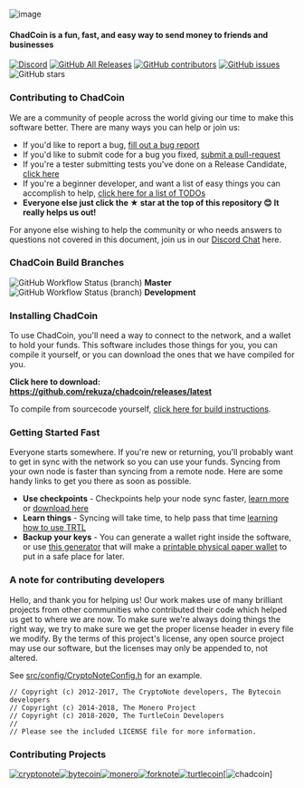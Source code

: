 ![image](https://cdn.discordapp.com/attachments/735046515982073949/790150915315204096/PicsArt_12-20-01.25.23.png)

#### ChadCoin is a fun, fast, and easy way to send money to friends and businesses

[![Discord](https://img.shields.io/discord/388915017187328002?label=ChadCoin%20Discord)](https://discord.gg/QVMsYcrvug) [![GitHub All Releases](https://img.shields.io/github/downloads/rekuza/chadcoin/total?label=Downloads)](https://github.com/rekuza/chadcoin/releases/latest) [![GitHub contributors](https://img.shields.io/github/contributors-anon/rekuza/chadcoin?label=Contributors)](https://github.com/rekuza/chadcoin/graphs/contributors) [![GitHub issues](https://img.shields.io/github/issues/rekuza/chadcoin?label=Issues)](https://github.com/rekuza/chadcoin/issues) ![GitHub stars](https://img.shields.io/github/stars/rekuza/chadcoin?label=Github%20Stars)

### Contributing to ChadCoin

We are a community of people across the world giving our time to make this software better. There are many ways you can help or join us:

-   If you'd like to report a bug, [fill out a bug report](https://github.com/rekuza/chadcoin/issues/new?template=bug_report.md)
-   If you'd like to submit code for a bug you fixed, [submit a pull-request](https://github.com/rekuza/chadcoin/compare)
-   If you're a tester submitting tests you've done on a Release Candidate, [click here](https://github.com/rekuza/chadcoin/issues/new?template=release-candidate.md)
-   If you're a beginner developer, and want a list of easy things you can accomplish to help, [click here for a list of TODOs](https://github.com/rekuza/chadcoin/labels/GOOD%20FIRST%20ISSUE)
-   **Everyone else just click the ★ star at the top of this repository 😊 It really helps us out!**

For anyone else wishing to help the community or who needs answers to questions not covered in this document, join us in our [Discord Chat](https://discord.gg/QVMsYcrvug) here.

### ChadCoin Build Branches

![GitHub Workflow Status (branch)](https://img.shields.io/github/workflow/status/rekuza/chadcoin/Build/master) **Master**
![GitHub Workflow Status (branch)](https://img.shields.io/github/workflow/status/rekuza/chadcoin/Build/development) **Development**

### Installing ChadCoin

To use ChadCoin, you'll need a way to connect to the network, and a wallet to hold your funds. This software includes those things for you, you can compile it yourself, or you can download the ones that we have compiled for you.

**Click here to download: https://github.com/rekuza/chadcoin/releases/latest**

To compile from sourcecode yourself, [click here for build instructions](https://github.com/rekuza/chadcoin/blob/development/COMPILE.md).

### Getting Started Fast

Everyone starts somewhere. If you're new or returning, you'll probably want to get in sync with the network so you can use your funds. Syncing from your own node is faster than syncing from a remote node. Here are some handy links to get you there as soon as possible.

-   **Use checkpoints** - Checkpoints help your node sync faster, [learn more](http://checkpoints.turtlecoin.lol/use.html) or [download here](http://checkpoints.turtlecoin.lol)
-   **Learn things** - Syncing will take time, to help pass that time [learning how to use TRTL](https://docs.turtlecoin.lol/)
-   **Backup your keys** - You can generate a wallet right inside the software, or use [this generator](https://turtlecoin.lol/wallet/) that will make a [printable physical paper wallet](https://docs.turtlecoin.lol/guides/wallets/making-a-wallet) to put in a safe place for later.

### A note for contributing developers

Hello, and thank you for helping us! Our work makes use of many brilliant projects from other communities who contributed their code which helped us get to where we are now. To make sure we're always doing things the right way, we try to make sure we get the proper license header in every file we modify. By the terms of this project's license, any open source project may use our software, but the licenses may only be appended to, not altered. 

See [src/config/CryptoNoteConfig.h](https://github.com/turtlecoin/turtlecoin/commit/28cfef2575f2d767f6e512f2a4017adbf44e610e) for an example.

```
// Copyright (c) 2012-2017, The CryptoNote developers, The Bytecoin developers
// Copyright (c) 2014-2018, The Monero Project
// Copyright (c) 2018-2020, The TurtleCoin Developers
//
// Please see the included LICENSE file for more information.
```

### Contributing Projects

[![cryptonote](https://user-images.githubusercontent.com/34389545/72484723-d84bf700-37ca-11ea-812e-e24cd7bf9fca.png)](https://cryptonote.org/)[![bytecoin](https://user-images.githubusercontent.com/34389545/72484467-ef3e1980-37c9-11ea-903d-3d1266e9c4c2.png)](https://bytecoin.org/)[![monero](https://user-images.githubusercontent.com/34389545/72484448-e0576700-37c9-11ea-934a-15a7d9231709.png)](https://web.getmonero.org/)[![forknote](https://user-images.githubusercontent.com/34389545/72484430-d59cd200-37c9-11ea-8529-e06ae2426dca.png)](http://forknote.net/)[![turtlecoin](https://user-images.githubusercontent.com/34389545/72484404-c0c03e80-37c9-11ea-8754-0b5a8e797965.png)](https://turtlecoin.lol)[![chadcoin](https://cdn.discordapp.com/attachments/735046515982073949/790150915315204096/PicsArt_12-20-01.25.23.png)]
